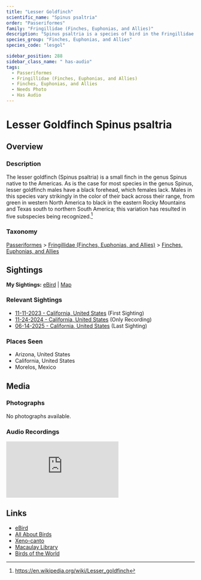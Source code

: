 ```yaml
---
title: "Lesser Goldfinch"
scientific_name: "Spinus psaltria"
order: "Passeriformes"
family: "Fringillidae (Finches, Euphonias, and Allies)"
description: "Spinus psaltria is a species of bird in the Fringillidae (Finches, Euphonias, and Allies) family. It has been observed 30 times. It has been recorded."
species_group: "Finches, Euphonias, and Allies"
species_code: "lesgol"

sidebar_position: 288
sidebar_class_name: " has-audio"
tags: 
  - Passeriformes
  - Fringillidae (Finches, Euphonias, and Allies)
  - Finches, Euphonias, and Allies
  - Needs Photo
  - Has Audio
---
```


# Lesser Goldfinch <span className='sci_name'>Spinus psaltria</span>

## Overview

### Description
The lesser goldfinch (Spinus psaltria) is a small finch in the genus Spinus native to the Americas.
As is the case for most species in the genus Spinus, lesser goldfinch males have a black forehead, which females lack. Males in this species vary strikingly in the color of their back across their range, from green in western North America to black in the eastern Rocky Mountains and Texas south to northern South America; this variation has resulted in five subspecies being recognized.[^1]

[^1]: https://en.wikipedia.org/wiki/Lesser_goldfinch

### Taxonomy
[Passeriformes](/tags/passeriformes) > [Fringillidae (Finches, Euphonias, and Allies)](/tags/fringillidae-finches-euphonias-and-allies) > [Finches, Euphonias, and Allies](/tags/finches-euphonias-and-allies)


## Sightings

**My Sightings:** [eBird](https://ebird.org/lifelist?r=world&time=life&spp=lesgol) | [Map](/map?species_code=lesgol)

### Relevant Sightings

* [11-11-2023 - California, United States](https://ebird.org/checklist/S154259403) (First Sighting)
* [11-24-2024 - California, United States](https://ebird.org/checklist/S203486069) (Only Recording)
* [06-14-2025 - California, United States](https://ebird.org/checklist/S250753344) (Last Sighting)

### Places Seen

* Arizona, United States
* California, United States
* Morelos, Mexico



## Media
### Photographs
No photographs available.

### Audio Recordings
<iframe className="audio_iframe" src="https://macaulaylibrary.org/asset/626684938/embed" frameBorder="0" allowFullScreen></iframe>

## Links
* [eBird](https://ebird.org/species/lesgol) 
* [All About Birds](https://www.allaboutbirds.org/guide/lesgol) 
* [Xeno-canto](https://www.xeno-canto.org/species/spinus-psaltria) 
* [Macaulay Library](https://search.macaulaylibrary.org/catalog?taxonCode=lesgol&sort=rating_rank_desc)
* [Birds of the World](https://birdsoftheworld.org/bow/species/lesgol)
